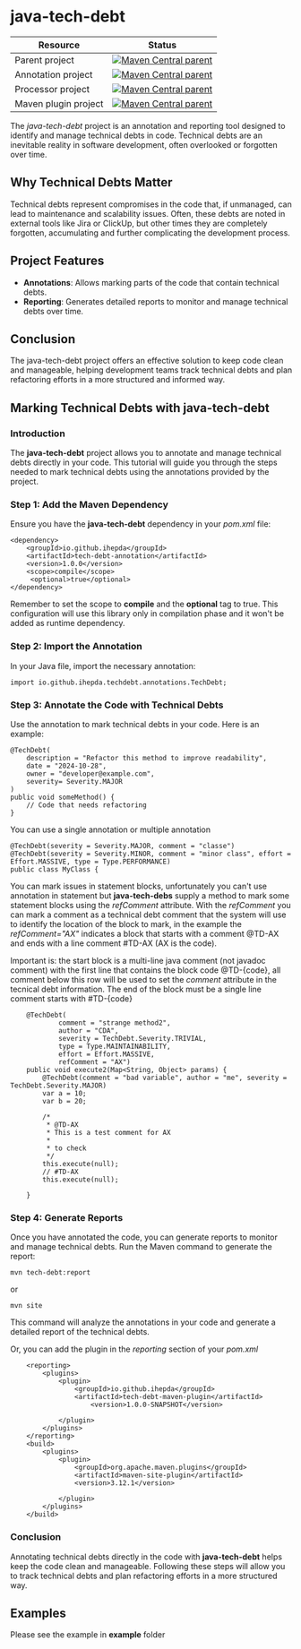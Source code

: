 # java-tech-debt

| Resource | Status |
| ---- | ------ |
|Parent project|[![Maven Central parent](https://maven-badges.herokuapp.com/maven-central/io.github.ihepda/tech-debt-parent/badge.svg?style=flat)](https://central.sonatype.com/artifact/io.github.ihepda/tech-debt-parent)|
|Annotation project|[![Maven Central parent](https://maven-badges.herokuapp.com/maven-central/io.github.ihepda/tech-debt-annotation/badge.svg?style=flat)](https://central.sonatype.com/artifact/io.github.ihepda/tech-debt-annotation)|
|Processor project|[![Maven Central parent](https://maven-badges.herokuapp.com/maven-central/io.github.ihepda/tech-debt-processor/badge.svg?style=flat)](https://central.sonatype.com/artifact/io.github.ihepda/tech-debt-processor)|
|Maven plugin project|[![Maven Central parent](https://maven-badges.herokuapp.com/maven-central/io.github.ihepda/tech-debt-maven-plugin/badge.svg?style=flat)](https://central.sonatype.com/artifact/io.github.ihepda/tech-debt-maven-plugin)|


The *java-tech-debt* project is an annotation and reporting tool designed to identify and manage technical debts in code. Technical debts are an inevitable reality in software development, often overlooked or forgotten over time.

## Why Technical Debts Matter 
Technical debts represent compromises in the code that, if unmanaged, can lead to maintenance and scalability issues. Often, these debts are noted in external tools like Jira or ClickUp, but other times they are completely forgotten, accumulating and further complicating the development process.

## Project Features

* **Annotations**: Allows marking parts of the code that contain technical debts.
* **Reporting**: Generates detailed reports to monitor and manage technical debts over time.


## Conclusion 

The java-tech-debt project offers an effective solution to keep code clean and manageable, helping development teams track technical debts and plan refactoring efforts in a more structured and informed way.

## Marking Technical Debts with java-tech-debt

### Introduction

The **java-tech-debt** project allows you to annotate and manage technical debts directly in your code. This tutorial will guide you through the steps needed to mark technical debts using the annotations provided by the project.

### Step 1: Add the Maven Dependency

Ensure you have the **java-tech-debt** dependency in your *pom.xml* file:

```
<dependency>
    <groupId>io.github.ihepda</groupId>
    <artifactId>tech-debt-annotation</artifactId>
    <version>1.0.0</version>
    <scope>compile</scope>
  	 <optional>true</optional>
</dependency>
```
Remember to set the scope to **compile** and the **optional** tag to true. This configuration will use this library only in compilation phase and it won't be added as runtime dependency.

### Step 2: Import the Annotation
In your Java file, import the necessary annotation:

	import io.github.ihepda.techdebt.annotations.TechDebt;
	
### Step 3: Annotate the Code with Technical Debts

Use the annotation to mark technical debts in your code. Here is an example:

```
@TechDebt(
    description = "Refactor this method to improve readability",
    date = "2024-10-28",
    owner = "developer@example.com",
    severity= Severity.MAJOR
)
public void someMethod() {
    // Code that needs refactoring
}
```

You can use a single annotation or multiple annotation

```
@TechDebt(severity = Severity.MAJOR, comment = "classe")
@TechDebt(severity = Severity.MINOR, comment = "minor class", effort = Effort.MASSIVE, type = Type.PERFORMANCE)
public class MyClass {
```
You can mark issues in statement blocks, unfortunately you can't use annotation in statement but **java-tech-debs** supply a method to mark some statement blocks using the *refComment* attribute.
With the *refComment* you can mark a comment as a technical debt comment that the system will use to identify the location of the block to mark, in the example the *refComment="AX"* indicates a block that starts with a comment @TD-AX and ends with a line comment #TD-AX (AX is the code).

Important is: the start block is a multi-line java comment (not javadoc comment) with the first line that contains the block code @TD-{code}, all comment below this row will be used to set the *comment* attribute in the tecnical debt information.
The end of the block must be a single line comment starts with #TD-{code}

```
	@TechDebt(
			comment = "strange method2", 
			author = "CDA", 
			severity = TechDebt.Severity.TRIVIAL, 
			type = Type.MAINTAINABILITY, 
			effort = Effort.MASSIVE,
			refComment = "AX")
	public void execute2(Map<String, Object> params) {
		@TechDebt(comment = "bad variable", author = "me", severity = TechDebt.Severity.MAJOR)
		var a = 10;
		var b = 20;

		/*
		 * @TD-AX 
		 * This is a test comment for AX
		 * 
		 * to check
		 */
		this.execute(null);
		// #TD-AX
		this.execute(null);

	}

```



### Step 4: Generate Reports

Once you have annotated the code, you can generate reports to monitor and manage technical debts. Run the Maven command to generate the report:

	mvn tech-debt:report

or

	mvn site

This command will analyze the annotations in your code and generate a detailed report of the technical debts.

Or, you can add the plugin in the *reporting* section of your *pom.xml*

```
	<reporting>
		<plugins>
			<plugin>
		        <groupId>io.github.ihepda</groupId>
		        <artifactId>tech-debt-maven-plugin</artifactId>
		  			<version>1.0.0-SNAPSHOT</version>
				
			</plugin>
		</plugins>
	</reporting>
	<build>
		<plugins>
			<plugin>
				<groupId>org.apache.maven.plugins</groupId>
				<artifactId>maven-site-plugin</artifactId>
				<version>3.12.1</version>

			</plugin>
		</plugins>
	</build>
```

### Conclusion
Annotating technical debts directly in the code with **java-tech-debt** helps keep the code clean and manageable. Following these steps will allow you to track technical debts and plan refactoring efforts in a more structured way.

## Examples

Please see the example in **example** folder
